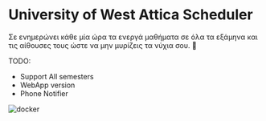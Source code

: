 # University of West Attica Scheduler 

Σε ενημερώνει κάθε μία ώρα τα ενεργά μαθήματα σε όλα τα εξάμηνα και τις αίθουσες τους ώστε να μην μυρίζεις τα νύχια σου. 🙂

TODO:
* Support All semesters
* WebApp version
* Phone Notifier

![docker](https://i.morioh.com/4ced3d48df.png)
